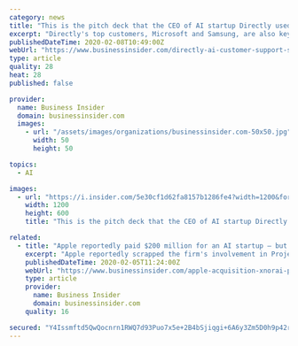 ```yaml
---
category: news
title: "This is the pitch deck that the CEO of AI startup Directly used to convince its top customers Microsoft and Samsung to invest in a $20 million round"
excerpt: "Directly's top customers, Microsoft and Samsung, are also key investors in the AI customer support startup. They just raised $20 million."
publishedDateTime: 2020-02-08T10:49:00Z
webUrl: "https://www.businessinsider.com/directly-ai-customer-support-startup-microsoft-samsung-investors-2020-1?IR=T"
type: article
quality: 28
heat: 28
published: false

provider:
  name: Business Insider
  domain: businessinsider.com
  images:
    - url: "/assets/images/organizations/businessinsider.com-50x50.jpg"
      width: 50
      height: 50

topics:
  - AI

images:
  - url: "https://i.insider.com/5e30cf1d62fa8157b1286fe4?width=1200&format=jpeg"
    width: 1200
    height: 600
    title: "This is the pitch deck that the CEO of AI startup Directly used to convince its top customers Microsoft and Samsung to invest in a $20 million round"

related:
  - title: "Apple reportedly paid $200 million for an AI startup – but its old investors are staying quiet over rumoured military drone contracts"
    excerpt: "Apple reportedly scrapped the firm's involvement in Project Maven. One investor says he doesn't think they were ever involved."
    publishedDateTime: 2020-02-05T11:24:00Z
    webUrl: "https://www.businessinsider.com/apple-acquisition-xnorai-project-maven-military-contracts-2020-1"
    type: article
    provider:
      name: Business Insider
      domain: businessinsider.com
    quality: 16

secured: "Y4Issmftd5QwQocnrn1RWQ7d93Puo7x5e+2B4bSjiqgi+6A6y3Zm5D0h9p42rnzQIH2owOIJXANQNkaw4ryPNrEh6e6PhYFtbK/oSjyryvbuSrx85LOVHpYiTAxC+7dozrJ9nHbxA+1XP2d7QXJsnrL/o+JPK7NdxkKu4G3Z4C0w2Rk9qjHHlHW3gT1fpxsGZi3vgcw2zyXj6Z/uIaGYkXh9q/RiNTGMJgw4NyosNwQnIyuCqswBfwLxlocVhQzQ0677DHemjOPJLRXKS0edwrx4uM5hVHv8XLX2s5vMw5gkCMmRzp42+PNhxcSYY/Cg;L3JPnsAIoSV2nzPiln1AcQ=="
---
```


